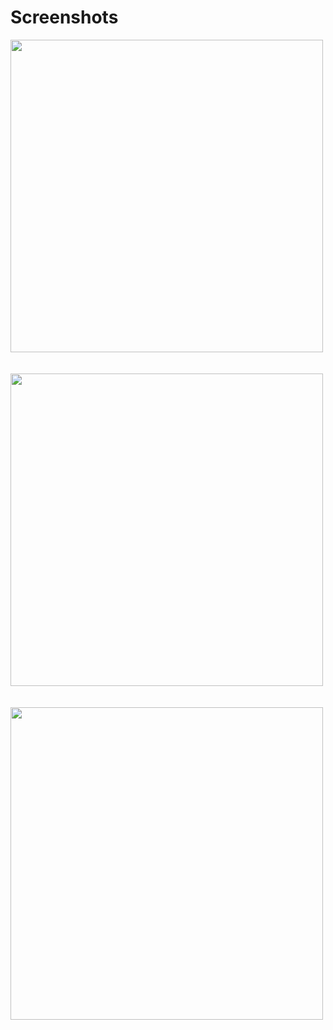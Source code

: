 # Screenshots #

<img src='http://mytvondemand.googlecode.com/files/episode.jpg' width='500px' /><br /><br /><br />
<img src='http://mytvondemand.googlecode.com/files/shows.jpg' width='500px' /><br /><br /><br />
<img src='http://mytvondemand.googlecode.com/files/following.jpg' width='500px' />